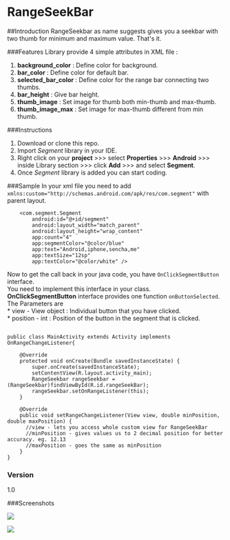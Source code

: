# RangeSeekBar

##Introduction
RangeSeekbar as name suggests gives you a seekbar with two thumb for minimum and maximum value.
That's it.

###Features
Library provide 4 simple attributes in XML file :

1. **background_color**   : Define color for background.
2. **bar_color**          : Define color for default bar.
3. **selected_bar_color** : Define color for the range bar connecting two thumbs.
4. **bar_height**         : Give bar height.
5. **thumb_image**        : Set image for thumb both min-thumb  and max-thumb. 
6. **thumb_image_max**    : Set image for max-thumb different from min thumb.

###Instructions 

1. Download or clone this repo.
2. Import *Segment* library in your IDE.
3. Right click on your **project** >>> select **Properties** >>> **Android** >>> inside Library section >>> click **Add** >>> and select **Segment**.
4. Once *Segment* library is added you can start coding.

###Sample
In your xml file you need to add `xmlns:custom="http://schemas.android.com/apk/res/com.segment"` with parent layout.  
```
    <com.segment.Segment
        android:id="@+id/segment"
        android:layout_width="match_parent"
        android:layout_height="wrap_content"
        app:count="4"
        app:segmentColor="@color/blue"
        app:text="Android,iphone,sencha,me"
        app:textSize="12sp"
        app:textColor="@color/white" />
```
Now to get the call back in your java code, you have `OnClickSegmentButton` interface.  
You need to implement this interface in your class.  
**OnClickSegmentButton** interface provides one function `onButtonSelected`.  
The Parameters are   
         * view - View object       : Individual button that you have clicked.  
         * position - int           : Position of the button in the segment that is clicked.  

```

public class MainActivity extends Activity implements OnRangeChangeListener{

    @Override
    protected void onCreate(Bundle savedInstanceState) {
        super.onCreate(savedInstanceState);
        setContentView(R.layout.activity_main);
        RangeSeekbar rangeSeekbar = (RangeSeekbar)findViewById(R.id.rangeSeekBar);
        rangeSeekbar.setOnRangeListener(this);
    }

    @Override
    public void setRangeChangeListener(View view, double minPosition, double maxPosition) {
      //view - lets you access whole custom view for RangeSeekBar
      //minPosition - gives values us to 2 decimal position for better accuracy. eg. 12.13
      //maxPosition - goes the same as minPosition
    }
}
```

### Version
1.0

###Screenshots

![](https://cloud.githubusercontent.com/assets/4836122/6802305/45de62de-d255-11e4-9a17-1f01d8f89708.png)


![](https://cloud.githubusercontent.com/assets/4836122/6802306/45e69fa8-d255-11e4-8ede-4f40cb674409.png)

